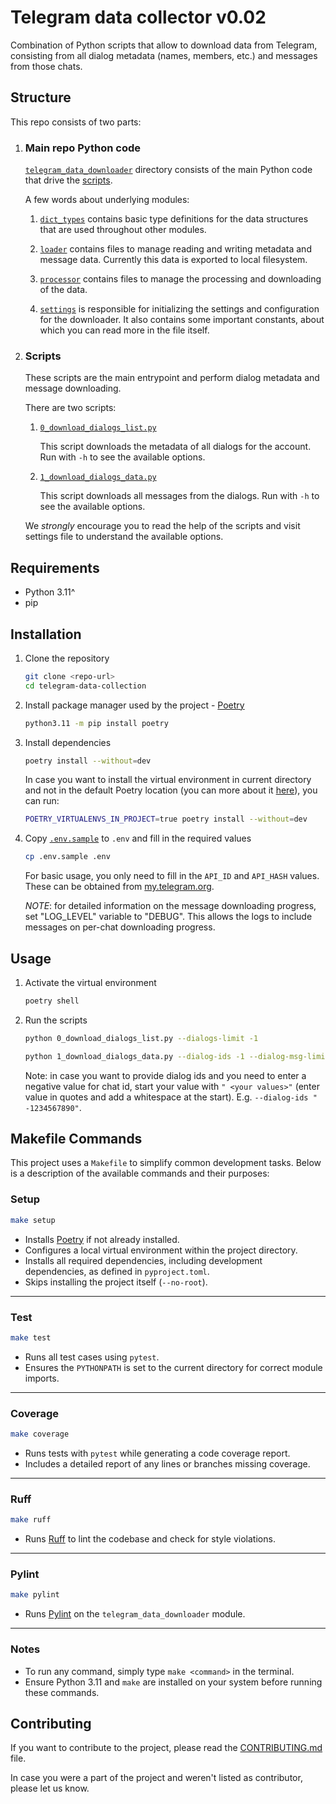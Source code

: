 # Telegram data collector v0.02

Combination of Python scripts that allow to download data from Telegram, consisting from all dialog metadata (names, members, etc.) and messages from those chats.

## Structure

This repo consists of two parts:

1. ### Main repo Python code

    [`telegram_data_downloader`](telegram_data_downloader) directory consists of the main Python code that drive the [scripts](#scripts).

    A few words about underlying modules:

    1. [`dict_types`](/telegram_data_downloader/dict_types) contains basic type definitions for the data structures that are used throughout other modules.

    1. [`loader`](/telegram_data_downloader/loader) contains files to manage reading and writing metadata and message data. Currently this data is exported to local filesystem.

    1. [`processor`](/telegram_data_downloader/processor) contains files to manage the processing and downloading of the data.

    1. [`settings`](/telegram_data_downloader/settings.py) is responsible for initializing the settings and configuration for the downloader. It also contains some important constants, about which you can read more in the file itself.

1. ### Scripts

    These scripts are the main entrypoint and perform dialog metadata and message downloading.

    There are two scripts:

    1. [`0_download_dialogs_list.py`](/0_download_dialogs_list.py)

        This script downloads the metadata of all dialogs for the account.
        Run with `-h` to see the available options.

    1. [`1_download_dialogs_data.py`](/1_download_dialogs_data.py)

        This script downloads all messages from the dialogs.
        Run with `-h` to see the available options.

    We _strongly_ encourage you to read the help of the scripts and visit settings file to understand the available options.

## Requirements

- Python 3.11^
- pip

## Installation

1. Clone the repository

    ```bash
    git clone <repo-url>
    cd telegram-data-collection
    ```

1. Install package manager used by the project - [Poetry](https://python-poetry.org/)

    ```bash
    python3.11 -m pip install poetry
    ```

1. Install dependencies

    ```bash
    poetry install --without=dev
    ```

    In case you want to install the virtual environment in current directory and not in the default Poetry location (you can more about it [here](https://python-poetry.org/docs/configuration/#virtualenvsin-project)), you can run:

    ```bash
    POETRY_VIRTUALENVS_IN_PROJECT=true poetry install --without=dev
    ```

1. Copy [`.env.sample`](/.env.sample) to `.env` and fill in the required values

    ```bash
    cp .env.sample .env
    ```

    For basic usage, you only need to fill in the `API_ID` and `API_HASH` values. These can be obtained from [my.telegram.org](https://my.telegram.org/apps).

    _NOTE_: for detailed information on the message downloading progress, set "LOG_LEVEL" variable to "DEBUG". This allows the logs to include messages on per-chat downloading progress.

## Usage

1. Activate the virtual environment

    ```bash
    poetry shell
    ```

1. Run the scripts

    ```bash
    python 0_download_dialogs_list.py --dialogs-limit -1
    ```

    ```bash
    python 1_download_dialogs_data.py --dialog-ids -1 --dialog-msg-limit -1
    ```

    <!-- markdownlint-disable-next-line MD038 -->
    Note: in case you want to provide dialog ids and you need to enter a negative value for chat id, start your value with `" <your values>"` (enter value in quotes and add a whitespace at the start).
    E.g. `--dialog-ids " -1234567890"`.

## Makefile Commands

This project uses a `Makefile` to simplify common development tasks. Below is a description of the available commands and their purposes:

### Setup
```bash
make setup
```
- Installs [Poetry](https://python-poetry.org/) if not already installed.
- Configures a local virtual environment within the project directory.
- Installs all required dependencies, including development dependencies, as defined in `pyproject.toml`.
- Skips installing the project itself (`--no-root`).

---

### Test
```bash
make test
```
- Runs all test cases using `pytest`.
- Ensures the `PYTHONPATH` is set to the current directory for correct module imports.

---

### Coverage
```bash
make coverage
```
- Runs tests with `pytest` while generating a code coverage report.
- Includes a detailed report of any lines or branches missing coverage.

---

### Ruff
```bash
make ruff
```
- Runs [Ruff](https://github.com/charliermarsh/ruff) to lint the codebase and check for style violations.

---

### Pylint
```bash
make pylint
```
- Runs [Pylint](https://pylint.pycqa.org/) on the `telegram_data_downloader` module.

---

### Notes
- To run any command, simply type `make <command>` in the terminal.
- Ensure Python 3.11 and `make` are installed on your system before running these commands.

## Contributing

If you want to contribute to the project, please read the [CONTRIBUTING.md](CONTRIBUTING.md) file.

In case you were a part of the project and weren't listed as contributor, please let us know.
